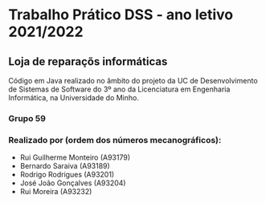# Trabalho Prático DSS - ano letivo 2021/2022
## Loja de reparaçõs informáticas 
Código em Java realizado no âmbito do projeto da UC de Desenvolvimento de Sistemas de Software do 3º ano da Licenciatura em Engenharia Informática, na Universidade do Minho.

### Grupo 59
### Realizado por (ordem dos números mecanográficos):

- Rui Guilherme Monteiro (A93179)
- Bernardo Saraiva (A93189)
- Rodrigo Rodrigues (A93201)
- José João Gonçalves (A93204)
- Rui Moreira (A93232)
